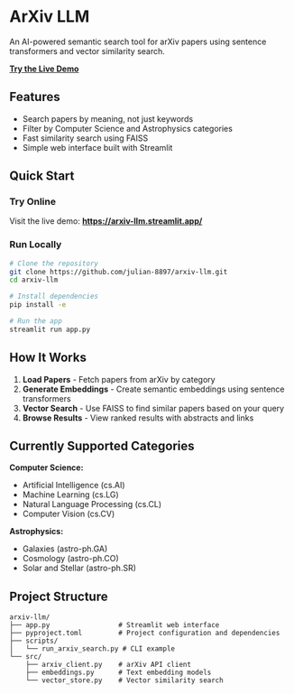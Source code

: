 # ArXiv LLM

An AI-powered semantic search tool for arXiv papers using sentence transformers and vector similarity search.

**[Try the Live Demo](https://arxiv-llm.streamlit.app/)**

## Features

- Search papers by meaning, not just keywords
- Filter by Computer Science and Astrophysics categories
- Fast similarity search using FAISS
- Simple web interface built with Streamlit

## Quick Start

### Try Online

Visit the live demo: **https://arxiv-llm.streamlit.app/**

### Run Locally

```bash
# Clone the repository
git clone https://github.com/julian-8897/arxiv-llm.git
cd arxiv-llm

# Install dependencies
pip install -e

# Run the app
streamlit run app.py
```

## How It Works

1. **Load Papers** - Fetch papers from arXiv by category
2. **Generate Embeddings** - Create semantic embeddings using sentence transformers
3. **Vector Search** - Use FAISS to find similar papers based on your query
4. **Browse Results** - View ranked results with abstracts and links

## Currently Supported Categories

**Computer Science:**

- Artificial Intelligence (cs.AI)
- Machine Learning (cs.LG)
- Natural Language Processing (cs.CL)
- Computer Vision (cs.CV)

**Astrophysics:**

- Galaxies (astro-ph.GA)
- Cosmology (astro-ph.CO)
- Solar and Stellar (astro-ph.SR)

## Project Structure

```text
arxiv-llm/
├── app.py                 # Streamlit web interface
├── pyproject.toml         # Project configuration and dependencies
├── scripts/
│   └── run_arxiv_search.py # CLI example
└── src/
    ├── arxiv_client.py    # arXiv API client
    ├── embeddings.py      # Text embedding models
    └── vector_store.py    # Vector similarity search
```
